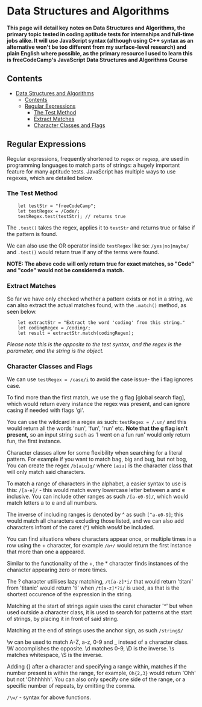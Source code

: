 # Data Structures and Algorithms

**This page will detail key notes on Data Structures and Algorithms, the primary topic tested in coding aptitude tests for internships and full-time jobs alike. It will use JavaScript syntax (although using C++ syntax as an alternative won't be too different from my surface-level research) and plain English where possible, as the primary resource I used to learn this is freeCodeCamp's JavaScript Data Structures and Algorithms Course**

## Contents
- [Data Structures and Algorithms](#data-structures-and-algorithms)
  - [Contents](#contents)
  - [Regular Expressions](#regular-expressions)
    - [The Test Method](#the-test-method)
    - [Extract Matches](#extract-matches)
    - [Character Classes and Flags](#character-classes-and-flags)




## Regular Expressions

Regular expressions, frequently shortened to `regex` or `regexp`, are used in programming languages to match parts of strings: a hugely important feature for many aptitude tests. JavaScript has multiple ways to use regexes, which are detailed below.

### The Test Method

```
    let testStr = "freeCodeCamp";
    let testRegex = /Code/;
    testRegex.test(testStr); // returns true
```

The `.test()` takes the regex, applies it to `testStr` and returns true or false if the pattern is found.

We can also use the OR operator inside `testRegex` like so: `/yes|no|maybe/` and `.test()` would return true if any of the terms were found.

**NOTE: The above code will only return true for exact matches, so "Code" and "code" would not be considered a match.**

### Extract Matches

So far we have only checked whether a pattern exists or not in a string, we can also extract the actual matches found, with the `.match()` method, as seen below.

```
    let extractStr = "Extract the word 'coding' from this string."
    let codingRegex = /coding/;
    let result = extractStr.match(codingRegex);
```

*Please note this is the opposite to the test syntax, and the regex is the parameter, and the string is the object.*

### Character Classes and Flags

We can use `testRegex = /case/i` to avoid the case issue- the i flag ignores case.

To find more than the first match, we use the g flag [global search flag], which would return every instance the regex was present, and can ignore casing if needed with flags 'gi'.

You can use the wildcard in a regex as such: `testRegex = /.un/` and this would return all the words 'nun', 'fun', 'run' etc. **Note that the g flag isn't present,** so an input string such as 'I went on a fun run' would only return fun, the first instance.

Character classes allow for some flexibility when searching for a literal pattern. For example if you want to match bag, big and bug, but not bog, You can create the regex `/b[aiu]g/` where `[aiu]` is the character class that will only match said characters.

To match a range of characters in the alphabet, a easier syntax to use is this: `/[a-e]/` - this would match every lowercase letter between a and e inclusive. You can include other ranges as such `/[a-e0-9]/`, which would match letters a to e and all numbers.

The inverse of including ranges is denoted by ^ as such `[^a-e0-9]`; this would match all characters excluding those listed, and we can also add characters infront of the caret (^) which *would* be included.

You can find situations where characters appear once, or multiple times in a row using the + character, for example `/a+/` would return the first instance that more than one a appeared.

Similar to the functionality of the +, the * character finds instances of the character appearing zero or more times.

The ? character utiliises lazy matching, `/t[a-z]*i/` that would return 'titani' from 'titanic' would return 'ti' when `/t[a-z]*?i/` is used, as that is the shortest occurence of the expression in the string.

Matching at the start of strings again uses the caret character '^' but when used outside a character class, it is used to search for patterns at the start of strings, by placing it in front of said string.

Matching at the end of strings uses the anchor sign, as such `/string$/`

\w can be used to match A-Z, a-z, 0-9 and _ instead of a character class.
\W accomplishes the opposite.
\d matches 0-9, \D is the inverse.
\s matches whitespace, \S is the inverse.

Adding {} after a character and specifying a range within, matches if the number present is within the range, for example, `Oh{2,3}` would return 'Ohh' but not 'Ohhhhhh'. You can also only specify one side of the range, or a specific number of repeats, by omitting the comma.

`/\w/` - syntax for above functions.
















